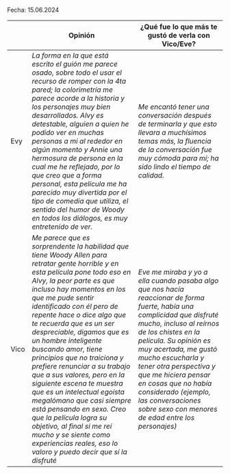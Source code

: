 Fecha: 15.06.2024

|      | Opinión                                                                                                                                                                                                                                                                                                                                                                                                                                                                                                                                                                                                                                                                                                                                 | ¿Qué fue lo que más te gustó de verla con Vico/Eve?                                                                                                                                                                                                                                                                                                                                                             |
| ---- | --------------------------------------------------------------------------------------------------------------------------------------------------------------------------------------------------------------------------------------------------------------------------------------------------------------------------------------------------------------------------------------------------------------------------------------------------------------------------------------------------------------------------------------------------------------------------------------------------------------------------------------------------------------------------------------------------------------------------------------- | --------------------------------------------------------------------------------------------------------------------------------------------------------------------------------------------------------------------------------------------------------------------------------------------------------------------------------------------------------------------------------------------------------------- |
| Evy  | *La forma en la que está escrito el guión me parece osado, sobre todo el usar el recurso de romper con la 4ta pared; la colorimetría me parece acorde a la historia y los personajes muy bien desarrollados. Alvy es detestable, alguien a quien he podido ver en muchas personas a mi al rededor en algún momento y Annie una hermosura de persona en la cual me he reflejado, por lo que creo que a forma personal, esta película me ha parecido muy divertida por el tipo de comedia que utiliza, el sentido del humor de Woody en todos los diálogos, es muy entretenido de ver.*                                                                                                                                                   | *Me encantó tener una conversación después de terminarla y que esto llevara a muchísimos temas más, la fluencia de la conversación fue muy cómoda para mí; ha sido lindo el tiempo de calidad.*                                                                                                                                                                                                                 |
| Vico | *Me parece que es sorprendente la habilidad que tiene Woody Allen para retratar gente horrible y en esta película pone todo eso en Alvy, la peor parte es que incluso hay momentos en los que me pude sentir identificado con él pero de repente hace o dice algo que te recuerda que es un ser despreciable, digamos que es un hombre inteligente buscando amor, tiene principios que no traiciona y prefiere renunciar a su trabajo que a sus valores, pero en la siguiente escena te muestra que es un intelectual egoísta megalómano que casi siempre está pensando en sexo. Creo que la película logra su objetivo, al final sí me reí mucho y se siente como experiencias reales, eso lo valoro y puedo decir que sí la disfruté* | *Eve me miraba y yo a ella cuando pasaba algo que nos hacía reaccionar de forma fuerte, había una complicidad que disfruté mucho, incluso al reírnos de los chistes en la película. Su opinión es muy acertada, me gustó mucho escucharla y tener otra perspectiva y que me hiciera pensar en cosas que no había considerado (ejemplo, las conversaciones sobre sexo con menores de edad entre los personajes)* |
